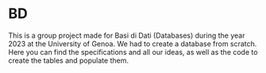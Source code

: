 # BD
This is a group project made for Basi di Dati (Databases) during the year 2023 at the University of Genoa. We had to create a database from scratch. Here you can find the specifications and all our ideas, as well as the code to create the tables and populate them.
